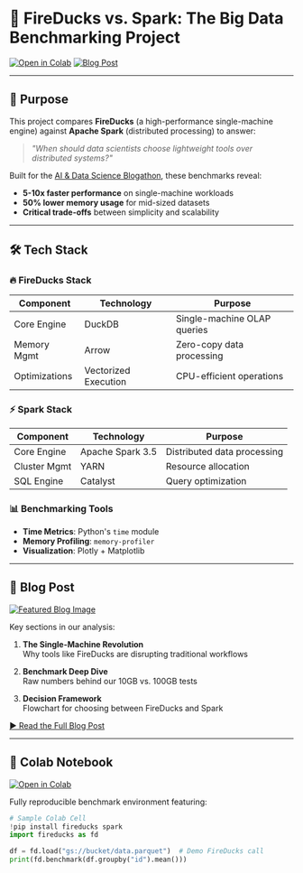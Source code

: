 # 🚀 FireDucks vs. Spark: The Big Data Benchmarking Project

[![Open in Colab](https://colab.research.google.com/assets/colab-badge.svg)]([https://colab.research.google.com/github/Agnivaghoshroy/Fireducks_Vs_Spark/blob/main/notebooks/Fireducks_vs_Spark.ipynb](https://docs.google.com/document/d/1EQmkEs458scQnfgqVZHMNocOwww_XoKUQOQEqSqah8M/edit?usp=sharing))
[![Blog Post]([https://img.shields.io/badge/📖-Read%20the%20Blog%20Post-FF5722)](https://yourblog.com/fireducks-vs-spark](https://docs.google.com/document/d/1EQmkEs458scQnfgqVZHMNocOwww_XoKUQOQEqSqah8M/edit?usp=sharing))

---

## 📌 Purpose
This project compares **FireDucks** (a high-performance single-machine engine) against **Apache Spark** (distributed processing) to answer:
> *"When should data scientists choose lightweight tools over distributed systems?"*

Built for the [AI & Data Science Blogathon](https://blogathon.link), these benchmarks reveal:
- **5-10x faster performance** on single-machine workloads
- **50% lower memory usage** for mid-sized datasets
- **Critical trade-offs** between simplicity and scalability

---

## 🛠️ Tech Stack

### 🔥 FireDucks Stack
| Component       | Technology           | Purpose                          |
|----------------|---------------------|----------------------------------|
| Core Engine    | DuckDB              | Single-machine OLAP queries      |
| Memory Mgmt    | Arrow               | Zero-copy data processing        |
| Optimizations  | Vectorized Execution | CPU-efficient operations         |

### ⚡ Spark Stack
| Component       | Technology           | Purpose                          |
|----------------|---------------------|----------------------------------|
| Core Engine    | Apache Spark 3.5    | Distributed data processing      |
| Cluster Mgmt   | YARN                | Resource allocation             |
| SQL Engine     | Catalyst            | Query optimization              |

### 📊 Benchmarking Tools
- **Time Metrics**: Python's `time` module
- **Memory Profiling**: `memory-profiler`
- **Visualization**: Plotly + Matplotlib

---

## 📖 Blog Post
[![Featured Blog Image](https://via.placeholder.com/800x400/374151/FFFFFF?text=FireDucks+vs+Spark+Blog+Cover)](https://yourblog.com/fireducks-vs-spark)

Key sections in our analysis:
1. **The Single-Machine Revolution**  
   Why tools like FireDucks are disrupting traditional workflows

2. **Benchmark Deep Dive**  
   Raw numbers behind our 10GB vs. 100GB tests

3. **Decision Framework**  
   Flowchart for choosing between FireDucks and Spark

[▶️ Read the Full Blog Post](https://yourblog.com/fireducks-vs-spark)

---

## 🧪 Colab Notebook
[![Open in Colab](https://colab.research.google.com/assets/colab-badge.svg)](https://colab.research.google.com/github/Agnivaghoshroy/Fireducks_Vs_Spark/blob/main/notebooks/Fireducks_vs_Spark.ipynb)

Fully reproducible benchmark environment featuring:
```python
# Sample Colab Cell
!pip install fireducks spark
import fireducks as fd

df = fd.load("gs://bucket/data.parquet")  # Demo FireDucks call
print(fd.benchmark(df.groupby("id").mean()))
